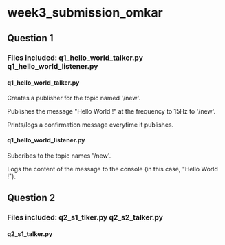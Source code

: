 # week3_submission_omkar

## Question 1
### Files included: q1_hello_world_talker.py  q1_hello_world_listener.py
#### q1_hello_world_talker.py
Creates a publisher for the topic named '/new'.

Publishes the message "Hello World !" at the frequency to 15Hz to '/new'.

Prints/logs a confirmation message everytime it publishes.
#### q1_hello_world_listener.py
Subcribes to the topic names '/new'.

Logs the content of the message to the console (in this case, "Hello World !").

## Question 2
### Files included: q2_s1_tlker.py  q2_s2_talker.py
#### q2_s1_talker.py
